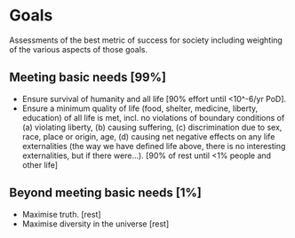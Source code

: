 # Goals
Assessments of the best metric of success for society including weighting of the various aspects of those goals. 

## Meeting basic needs [99%]
* Ensure survival of humanity and all life [90% effort until <10^-6/yr PoD].
* Ensure a minimum quality of life (food, shelter, medicine, liberty, education) of all life is met, incl. no violations of boundary conditions of (a) violating liberty, (b) causing suffering, (c) discrimination due to sex, race, place or origin, age, (d) causing net negative effects on any life externalities (the way we have defined life above, there is no interesting externalities, but if there were…). [90% of rest until <1% people and other life]

## Beyond meeting basic needs [1%]
* Maximise truth. [rest]
* Maximise diversity in the universe [rest]

